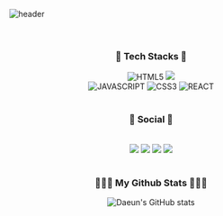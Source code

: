 ![header](https://capsule-render.vercel.app/api?type=waving&color=gradient&height=160&section=header&text=Hi!%20I'm%20Daeun!&fontAlign=50&fontAlignY=70&fontSize=90&fontColor=ffffff)
<br><br><br>

### <p align=center>📖 Tech Stacks 📖</p>
<div align=center>
<img alt="HTML5" src ="https://img.shields.io/badge/HTML5-E34F26.svg?&style=for-the-badge&logo=HTML5&logoColor=white"/> <img src="https://img.shields.io/badge/JAVA-007396?style=for-the-badge&logo=java&logoColor=white"><br> <img alt="JAVASCRIPT" src ="https://img.shields.io/badge/JAVASCRIPT-F7DF1E.svg?&style=for-the-badge&logo=JAVASCRIPT&logoColor=white"/> <img alt="CSS3" src ="https://img.shields.io/badge/CSS3-1572B6.svg?&style=for-the-badge&logo=CSS3&logoColor=white"/> <img alt="REACT" src ="https://img.shields.io/badge/REACT-61DAFB.svg?&logo=REACT&style=for-the-badge&logoColor=white"/>
</div>
<br>

<h3 align="center"><b>💌 Social 💌 </b></h3>
</br>
<div align="center">
<a href="mailto:nde40345@gmail.com"><img src="https://img.shields.io/badge/Gmail-D14836?style=for-the-badge&logo=gmail&logoColor=white&link=mailto:nde40345@gmail.com"/></a>
<a href="https://www.instagram.com/ska_ekdms"><img src="https://img.shields.io/badge/Instagram-%23E4405F.svg?style=for-the-badge&logo=Instagram&logoColor=white&link=https://www.instagram.com/ska_ekdms"/></a>
<a href="https://velog.io/@namdaeun"><img src="http://img.shields.io/badge/-Velog-20c997?style=for-the-badge&link=https://velog.io/@namdaeun"/></a>
<a href="https://dacoding.tistory.com"><img src="http://img.shields.io/badge/-Tistory-000000?style=for-the-badge&link=https://dacoding.tistory.com"/></a>
<br>
<br/>
 
<h3 align="center">👩🏻‍💻 My Github Stats 👩🏻‍💻</h3>
<div align="center">
  
![Daeun's GitHub stats](https://github-readme-stats.vercel.app/api?username=namdaeun&show_icons=true&theme=rose)
</div> 
